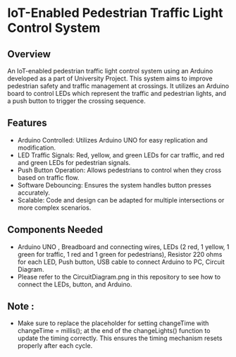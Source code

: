 # IoT-Enabled Pedestrian Traffic Light Control System
## Overview
An IoT-enabled pedestrian traffic light control system using an Arduino developed as a part of University Project. This system aims to improve pedestrian safety and traffic management at crossings. It utilizes an Arduino board to control LEDs which represent the traffic and pedestrian lights, and a push button to trigger the crossing sequence.

## Features
- Arduino Controlled: Utilizes Arduino UNO for easy replication and modification.
- LED Traffic Signals: Red, yellow, and green LEDs for car traffic, and red and green LEDs for pedestrian signals.
- Push Button Operation: Allows pedestrians to control when they cross based on traffic flow.
- Software Debouncing: Ensures the system handles button presses accurately.
- Scalable: Code and design can be adapted for multiple intersections or more complex scenarios.
  
## Components Needed
- Arduino UNO , Breadboard and connecting wires, LEDs (2 red, 1 yellow, 1 green for traffic, 1 red and 1 green for pedestrians), Resistor 220 ohms for each LED, Push button, USB cable to connect Arduino to PC, Circuit Diagram.
- Please refer to the CircuitDiagram.png in this repository to see how to connect the LEDs, button, and Arduino.

## Note :
- Make sure to replace the placeholder for setting changeTime with changeTime = millis(); at the end of the changeLights() function to update the timing correctly. This ensures the timing mechanism resets properly after each cycle.
